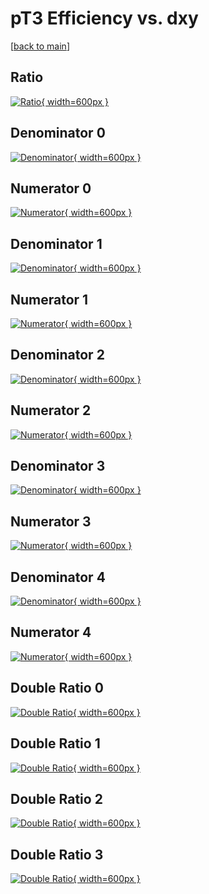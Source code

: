 # pT3 Efficiency vs. dxy

[[back to main](./)]



## Ratio

[![Ratio](../mtv/var/pT3_xtr_211_0_eff_dxy.png){ width=600px }](../mtv/var/pT3_xtr_211_0_eff_dxy.pdf)

## Denominator 0

[![Denominator](../mtv/den/pT3_xtr_211_0_eff_dxy_den0.png){ width=600px }](../mtv/den/pT3_xtr_211_0_eff_dxy_den0.pdf)

## Numerator 0

[![Numerator](../mtv/num/pT3_xtr_211_0_eff_dxy_num0.png){ width=600px }](../mtv/num/pT3_xtr_211_0_eff_dxy_num0.pdf)

## Denominator 1

[![Denominator](../mtv/den/pT3_xtr_211_0_eff_dxy_den1.png){ width=600px }](../mtv/den/pT3_xtr_211_0_eff_dxy_den1.pdf)

## Numerator 1

[![Numerator](../mtv/num/pT3_xtr_211_0_eff_dxy_num1.png){ width=600px }](../mtv/num/pT3_xtr_211_0_eff_dxy_num1.pdf)

## Denominator 2

[![Denominator](../mtv/den/pT3_xtr_211_0_eff_dxy_den2.png){ width=600px }](../mtv/den/pT3_xtr_211_0_eff_dxy_den2.pdf)

## Numerator 2

[![Numerator](../mtv/num/pT3_xtr_211_0_eff_dxy_num2.png){ width=600px }](../mtv/num/pT3_xtr_211_0_eff_dxy_num2.pdf)

## Denominator 3

[![Denominator](../mtv/den/pT3_xtr_211_0_eff_dxy_den3.png){ width=600px }](../mtv/den/pT3_xtr_211_0_eff_dxy_den3.pdf)

## Numerator 3

[![Numerator](../mtv/num/pT3_xtr_211_0_eff_dxy_num3.png){ width=600px }](../mtv/num/pT3_xtr_211_0_eff_dxy_num3.pdf)

## Denominator 4

[![Denominator](../mtv/den/pT3_xtr_211_0_eff_dxy_den4.png){ width=600px }](../mtv/den/pT3_xtr_211_0_eff_dxy_den4.pdf)

## Numerator 4

[![Numerator](../mtv/num/pT3_xtr_211_0_eff_dxy_num4.png){ width=600px }](../mtv/num/pT3_xtr_211_0_eff_dxy_num4.pdf)

## Double Ratio 0

[![Double Ratio](../mtv/ratio/pT3_xtr_211_0_eff_dxy_ratio0.png){ width=600px }](../mtv/ratio/pT3_xtr_211_0_eff_dxy_ratio0.pdf)

## Double Ratio 1

[![Double Ratio](../mtv/ratio/pT3_xtr_211_0_eff_dxy_ratio1.png){ width=600px }](../mtv/ratio/pT3_xtr_211_0_eff_dxy_ratio1.pdf)

## Double Ratio 2

[![Double Ratio](../mtv/ratio/pT3_xtr_211_0_eff_dxy_ratio2.png){ width=600px }](../mtv/ratio/pT3_xtr_211_0_eff_dxy_ratio2.pdf)

## Double Ratio 3

[![Double Ratio](../mtv/ratio/pT3_xtr_211_0_eff_dxy_ratio3.png){ width=600px }](../mtv/ratio/pT3_xtr_211_0_eff_dxy_ratio3.pdf)

